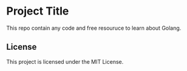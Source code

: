 # Project Title

This repo contain any code and free resouruce to learn about Golang.

## License

This project is licensed under the MIT License.